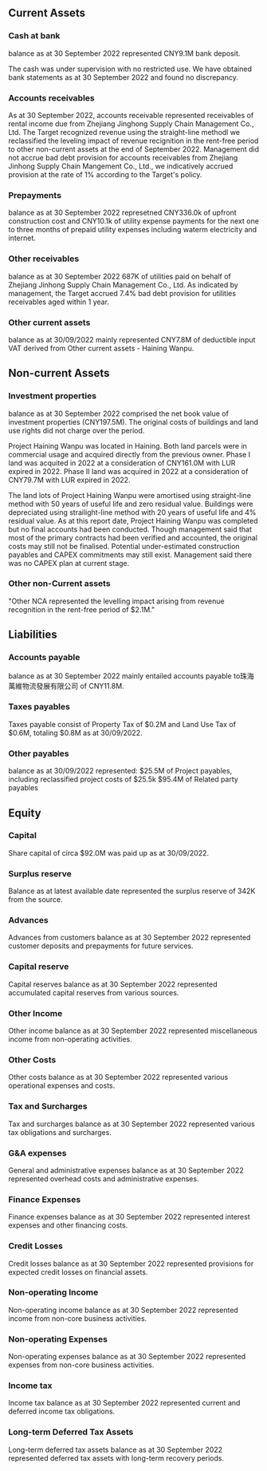 ## Current Assets

### Cash at bank
balance as at 30 September 2022 represented CNY9.1M bank deposit.

The cash was under supervision with no restricted use. We have obtained bank statements as at 30 September 2022 and found no discrepancy.

### Accounts receivables
As at 30 September 2022, accounts receivable represented receivables of rental income due from Zhejiang Jinghong Supply Chain Management Co., Ltd. The Target recognized revenue using the straight-line methodl we reclassified the leveling impact of revenue recignition in the rent-free period to other non-current assets at the end of September 2022. Management did not accrue bad debt provision for accounts receivables from Zhejiang Jinhong Supply Chain Mangement Co., Ltd., we indicatively accrued provision at the rate of 1% according to the Target's policy.

### Prepayments
balance as at 30 September 2022 represetned CNY336.0k of upfront construction cost and CNY10.1k of utility expense payments for the next one to three months of prepaid utility expenses including waterm electricity and internet.

### Other receivables
balance as at 30 September 2022 687K of utilities paid on behalf of Zhejiang Jinhong Supply Chain Management Co., Ltd. 
As indicated by management, the Target accrued 7.4% bad debt provision for utilities receivables aged within 1 year.

### Other current assets
balance as at 30/09/2022 mainly represented CNY7.8M of deductible input VAT derived from Other current assets - Haining Wanpu.

## Non-current Assets

### Investment properties
balance as at 30 September 2022 comprised the net book value of investment properties (CNY197.5M). The original costs of buildings and land use rights did not charge over the period.

Project Haining Wanpu was located in Haining. Both land parcels were in commercial usage and acquired directly from the previous owner. Phase I land was acquited in 2022 at a consideration of CNY161.0M with LUR expired in 2022. Phase II land was acquired in 2022 at a consideration of CNY79.7M with LUR expired in 2022.

The land lots of Project Haining Wanpu were amortised using straight-line method with 50 years of useful life and zero residual value. Buildings were depreciated using strailight-line method with 20 years of useful life and 4% residual value. As at this report date, Project Haining Wanpu was completed but no final accounts had been conducted. Though management said that most of the primary contracts had been verified and accounted, the original costs may still not be finalised. Potential under-estimated construction payables and CAPEX commitments may still exist. Management said there was no CAPEX plan at current stage.

### Other non-Current assets
"Other NCA represented the levelling impact arising from revenue recognition in the rent-free period of $2.1M."

## Liabilities

### Accounts payable
balance as at 30 September 2022 mainly entailed accounts payable to珠海萬維物流發展有限公司 of CNY11.8M.

### Taxes payables
Taxes payable consist of Property Tax of $0.2M and Land Use Tax of $0.6M, totaling $0.8M as at 30/09/2022.

### Other payables
balance as at 30/09/2022 represented:
$25.5M of Project payables, including reclassified project costs of $25.5k
$95.4M of Related party payables

## Equity

### Capital
Share capital of circa $92.0M was paid up as at 30/09/2022.

### Surplus reserve
Balance as at latest available date represented the surplus reserve of 342K from the source.

### Advances
Advances from customers balance as at 30 September 2022 represented customer deposits and prepayments for future services.

### Capital reserve
Capital reserves balance as at 30 September 2022 represented accumulated capital reserves from various sources.

### Other Income
Other income balance as at 30 September 2022 represented miscellaneous income from non-operating activities.

### Other Costs
Other costs balance as at 30 September 2022 represented various operational expenses and costs.

### Tax and Surcharges
Tax and surcharges balance as at 30 September 2022 represented various tax obligations and surcharges.

### G&A expenses
General and administrative expenses balance as at 30 September 2022 represented overhead costs and administrative expenses.

### Finance Expenses
Finance expenses balance as at 30 September 2022 represented interest expenses and other financing costs.

### Credit Losses
Credit losses balance as at 30 September 2022 represented provisions for expected credit losses on financial assets.

### Non-operating Income
Non-operating income balance as at 30 September 2022 represented income from non-core business activities.

### Non-operating Expenses
Non-operating expenses balance as at 30 September 2022 represented expenses from non-core business activities.

### Income tax
Income tax balance as at 30 September 2022 represented current and deferred income tax obligations.

### Long-term Deferred Tax Assets
Long-term deferred tax assets balance as at 30 September 2022 represented deferred tax assets with long-term recovery periods.